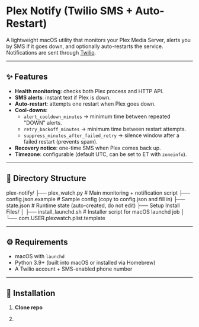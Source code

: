 # Plex Notify (Twilio SMS + Auto-Restart)

A lightweight macOS utility that monitors your Plex Media Server, alerts you by SMS if it goes down, and optionally auto-restarts the service. Notifications are sent through [Twilio](https://www.twilio.com/).

---

## ✨ Features
- **Health monitoring**: checks both Plex process and HTTP API.
- **SMS alerts**: instant text if Plex is down.
- **Auto-restart**: attempts one restart when Plex goes down.
- **Cool-downs**:
  - `alert_cooldown_minutes` → minimum time between repeated "DOWN" alerts.
  - `retry_backoff_minutes` → minimum time between restart attempts.
  - `suppress_minutes_after_failed_retry` → silence window after a failed restart (prevents spam).
- **Recovery notice**: one-time SMS when Plex comes back up.
- **Timezone**: configurable (default UTC, can be set to ET with `zoneinfo`).

---

## 📂 Directory Structure
plex-notify/
├── plex_watch.py # Main monitoring + notification script
├── config.json.example # Sample config (copy to config.json and fill in)
├── state.json # Runtime state (auto-created, do not edit)
├── Setup Install Files/
│ ├── install_launchd.sh # Installer script for macOS launchd job
│ └── com.USER.plexwatch.plist.template

---

## ⚙️ Requirements
- macOS with `launchd`
- Python 3.9+ (built into macOS or installed via Homebrew)
- A Twilio account + SMS-enabled phone number

---

## 🚀 Installation
1. **Clone repo**  


2.